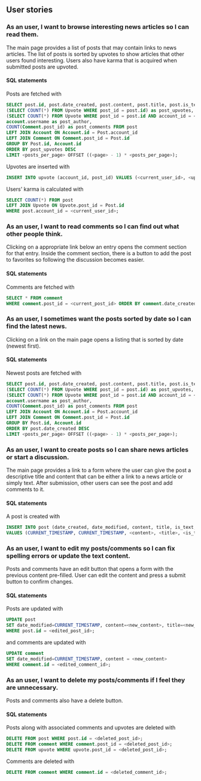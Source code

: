 ## User stories

### As an user, I want to browse interesting news articles so I can read them.

The main page provides a list of posts that may contain links to news articles. The list of posts is sorted by upvotes to show articles that other users found interesting. Users also have karma that is acquired when submitted posts are upvoted.

#### SQL statements

Posts are fetched with
```sql
SELECT post.id, post.date_created, post.content, post.title, post.is_text,
(SELECT COUNT(*) FROM Upvote WHERE post_id = post.id) as post_upvotes,
(SELECT COUNT(*) FROM Upvote WHERE post_id = post.id AND account_id = <current_user_id>) as has_upvoted,
account.username as post_author,
COUNT(Comment.post_id) as post_comments FROM post
LEFT JOIN Account ON Account.id = Post.account_id
LEFT JOIN Comment ON Comment.post_id = Post.id
GROUP BY Post.id, Account.id
ORDER BY post_upvotes DESC
LIMIT <posts_per_page> OFFSET ((<page> - 1) * <posts_per_page>);
```

Upvotes are inserted with
```sql
INSERT INTO upvote (account_id, post_id) VALUES (<current_user_id>, <upvoted_post_id>)
```

Users' karma is calculated with
```sql
SELECT COUNT(*) FROM post
LEFT JOIN Upvote ON Upvote.post_id = Post.id
WHERE post.account_id = <current_user_id>;
```

### As an user, I want to read comments so I can find out what other people think.

Clicking on a appropriate link below an entry opens the comment section for that entry. Inside the comment section, there is a button to add the post to favorites so following the discussion becomes easier.

#### SQL statements

Comments are fetched with
```sql
SELECT * FROM comment 
WHERE comment.post_id = <current_post_id> ORDER BY comment.date_created DESC;
```

### As an user, I sometimes want the posts sorted by date so I can find the latest news.

Clicking on a link on the main page opens a listing that is sorted by date (newest first).

#### SQL statements

Newest posts are fetched with
```sql
SELECT post.id, post.date_created, post.content, post.title, post.is_text,
(SELECT COUNT(*) FROM Upvote WHERE post_id = post.id) as post_upvotes,
(SELECT COUNT(*) FROM Upvote WHERE post_id = post.id AND account_id = <current_user_id>) as has_upvoted, 
account.username as post_author,
COUNT(Comment.post_id) as post_comments FROM post 
LEFT JOIN Account ON Account.id = Post.account_id 
LEFT JOIN Comment ON Comment.post_id = Post.id 
GROUP BY Post.id, Account.id 
ORDER BY post.date_created DESC
LIMIT <posts_per_page> OFFSET ((<page> - 1) * <posts_per_page>);
```

### As an user, I want to create posts so I can share news articles or start a discussion.

The main page provides a link to a form where the user can give the post a descriptive title and content that can be either a link to a news article or simply text. After submission, other users can see the post and add comments to it.

#### SQL statements

A post is created with
```sql
INSERT INTO post (date_created, date_modified, content, title, is_text, account_id) 
VALUES (CURRENT_TIMESTAMP, CURRENT_TIMESTAMP, <content>, <title>, <is_text>, <current_user_id>);
```

### As an user, I want to edit my posts/comments so I can fix spelling errors or update the text content.

Posts and comments have an edit button that opens a form with the previous content pre-filled. User can edit the content and press a submit button to confirm changes.

#### SQL statements

Posts are updated with
```sql
UPDATE post
SET date_modified=CURRENT_TIMESTAMP, content=<new_content>, title=<new_title>
WHERE post.id = <edited_post_id>;
```
and comments are updated with
```sql
UPDATE comment
SET date_modified=CURRENT_TIMESTAMP, content = <new_content>
WHERE comment.id = <edited_comment_id>;
```

### As an user, I want to delete my posts/comments if I feel they are unnecessary.

Posts and comments also have a delete button.

#### SQL statements
Posts along with associated comments and upvotes are deleted with
```sql
DELETE FROM post WHERE post.id = <deleted_post_id>;
DELETE FROM comment WHERE comment.post_id = <deleted_post_id>;
DELETE FROM upvote WHERE upvote.post_id = <deleted_post_id>;
```

Comments are deleted with
```sql
DELETE FROM comment WHERE comment.id = <deleted_comment_id>;
```